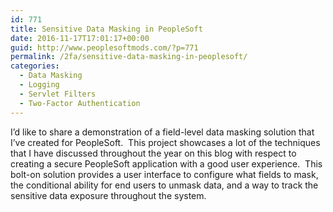 ```yaml
---
id: 771
title: Sensitive Data Masking in PeopleSoft
date: 2016-11-17T17:01:17+00:00
guid: http://www.peoplesoftmods.com/?p=771
permalink: /2fa/sensitive-data-masking-in-peoplesoft/
categories:
  - Data Masking
  - Logging
  - Servlet Filters
  - Two-Factor Authentication
---
```

I’d like to share a demonstration of a field-level data masking solution that I’ve created for PeopleSoft.  This project showcases a lot of the techniques that I have discussed throughout the year on this blog with respect to creating a secure PeopleSoft application with a good user experience.  This bolt-on solution provides a user interface to configure what fields to mask, the conditional ability for end users to unmask data, and a way to track the sensitive data exposure throughout the system.

<!--more-->



&nbsp;
